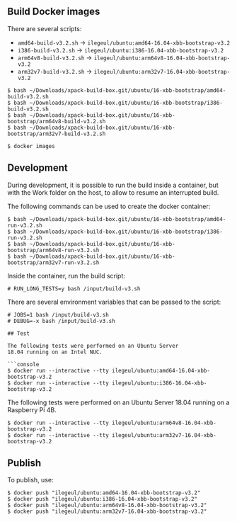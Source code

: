 
## Build Docker images

There are several scripts:

- `amd64-build-v3.2.sh` -> `ilegeul/ubuntu:amd64-16.04-xbb-bootstrap-v3.2`
- `i386-build-v3.2.sh` -> `ilegeul/ubuntu:i386-16.04-xbb-bootstrap-v3.2`
- `arm64v8-build-v3.2.sh` -> `ilegeul/ubuntu:arm64v8-16.04-xbb-bootstrap-v3.2`
- `arm32v7-build-v3.2.sh` -> `ilegeul/ubuntu:arm32v7-16.04-xbb-bootstrap-v3.2`

```console
$ bash ~/Downloads/xpack-build-box.git/ubuntu/16-xbb-bootstrap/amd64-build-v3.2.sh
$ bash ~/Downloads/xpack-build-box.git/ubuntu/16-xbb-bootstrap/i386-build-v3.2.sh
$ bash ~/Downloads/xpack-build-box.git/ubuntu/16-xbb-bootstrap/arm64v8-build-v3.2.sh
$ bash ~/Downloads/xpack-build-box.git/ubuntu/16-xbb-bootstrap/arm32v7-build-v3.2.sh

$ docker images
```

## Development

During development, it is possible to run the build inside a container,
but with the Work folder on the host, to allow to resume an interrupted
build.

The following commands can be used to create the docker container:

```console
$ bash ~/Downloads/xpack-build-box.git/ubuntu/16-xbb-bootstrap/amd64-run-v3.2.sh
$ bash ~/Downloads/xpack-build-box.git/ubuntu/16-xbb-bootstrap/i386-run-v3.2.sh
$ bash ~/Downloads/xpack-build-box.git/ubuntu/16-xbb-bootstrap/arm64v8-run-v3.2.sh
$ bash ~/Downloads/xpack-build-box.git/ubuntu/16-xbb-bootstrap/arm32v7-run-v3.2.sh
```

Inside the container, run the build script:

```console
# RUN_LONG_TESTS=y bash /input/build-v3.sh
```

There are several environment variables that can be passed to the script:

```console
# JOBS=1 bash /input/build-v3.sh
# DEBUG=-x bash /input/build-v3.sh

## Test

The following tests were performed on an Ubuntu Server
18.04 running on an Intel NUC.

```console
$ docker run --interactive --tty ilegeul/ubuntu:amd64-16.04-xbb-bootstrap-v3.2
$ docker run --interactive --tty ilegeul/ubuntu:i386-16.04-xbb-bootstrap-v3.2
```

The following tests were performed on an Ubuntu Server
18.04 running on a Raspberry Pi 4B.

```console
$ docker run --interactive --tty ilegeul/ubuntu:arm64v8-16.04-xbb-bootstrap-v3.2
$ docker run --interactive --tty ilegeul/ubuntu:arm32v7-16.04-xbb-bootstrap-v3.2
```

## Publish

To publish, use:

```console
$ docker push "ilegeul/ubuntu:amd64-16.04-xbb-bootstrap-v3.2"
$ docker push "ilegeul/ubuntu:i386-16.04-xbb-bootstrap-v3.2"
$ docker push "ilegeul/ubuntu:arm64v8-16.04-xbb-bootstrap-v3.2"
$ docker push "ilegeul/ubuntu:arm32v7-16.04-xbb-bootstrap-v3.2"
```

